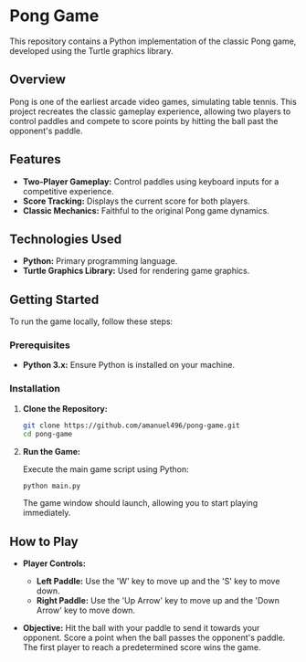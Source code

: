 
# Pong Game

This repository contains a Python implementation of the classic Pong game, developed using the Turtle graphics library.

## Overview

Pong is one of the earliest arcade video games, simulating table tennis. This project recreates the classic gameplay experience, allowing two players to control paddles and compete to score points by hitting the ball past the opponent's paddle.

## Features

- **Two-Player Gameplay:** Control paddles using keyboard inputs for a competitive experience.
- **Score Tracking:** Displays the current score for both players.
- **Classic Mechanics:** Faithful to the original Pong game dynamics.

## Technologies Used

- **Python:** Primary programming language.
- **Turtle Graphics Library:** Used for rendering game graphics.

## Getting Started

To run the game locally, follow these steps:

### Prerequisites

- **Python 3.x:** Ensure Python is installed on your machine.

### Installation

1. **Clone the Repository:**

   ```bash
   git clone https://github.com/amanuel496/pong-game.git
   cd pong-game
   ```

2. **Run the Game:**

   Execute the main game script using Python:

   ```bash
   python main.py
   ```

   The game window should launch, allowing you to start playing immediately.

## How to Play

- **Player Controls:**
  - **Left Paddle:** Use the 'W' key to move up and the 'S' key to move down.
  - **Right Paddle:** Use the 'Up Arrow' key to move up and the 'Down Arrow' key to move down.

- **Objective:** Hit the ball with your paddle to send it towards your opponent. Score a point when the ball passes the opponent's paddle. The first player to reach a predetermined score wins the game.
